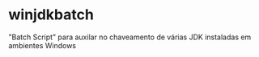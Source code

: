 # winjdkbatch

"Batch Script" para auxilar no chaveamento de várias JDK instaladas em ambientes Windows
